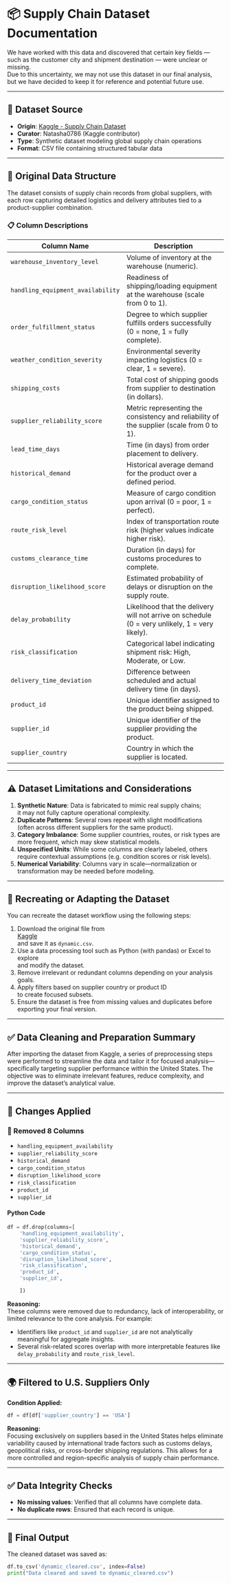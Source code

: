 
# 📦 Supply Chain Dataset Documentation

We have worked with this data and discovered that certain key fields —  
such as the customer city and shipment destination — were unclear or missing.  
Due to this uncertainty, we may not use this dataset in our final analysis,  
but we have decided to keep it for reference and potential future use.

---

## 📌 Dataset Source

- **Origin**: [Kaggle - Supply Chain Dataset][kaggle]  
- **Curator**: Natasha0786 (Kaggle contributor)  
- **Type**: Synthetic dataset modeling global supply chain operations  
- **Format**: CSV file containing structured tabular data  
  
[kaggle]: https://www.kaggle.com/datasets/natasha0786/supply-chain-dataset

---

## 🧱 Original Data Structure

The dataset consists of supply chain records from global suppliers, with each row
capturing detailed logistics and delivery attributes tied to a product-supplier
combination.

### 📋 Column Descriptions
<!-- markdownlint-disable MD013 -->

| Column Name                     | Description                                                                                 |
|--------------------------------|---------------------------------------------------------------------------------------------|
| `warehouse_inventory_level`    | Volume of inventory at the warehouse (numeric).                                             |
| `handling_equipment_availability` | Readiness of shipping/loading equipment at the warehouse (scale from 0 to 1).              |
| `order_fulfillment_status`     | Degree to which supplier fulfills orders successfully (0 = none, 1 = fully complete).       |
| `weather_condition_severity`   | Environmental severity impacting logistics (0 = clear, 1 = severe).                         |
| `shipping_costs`               | Total cost of shipping goods from supplier to destination (in dollars).                     |
| `supplier_reliability_score`   | Metric representing the consistency and reliability of the supplier (scale from 0 to 1).    |
| `lead_time_days`               | Time (in days) from order placement to delivery.                                            |
| `historical_demand`            | Historical average demand for the product over a defined period.                            |
| `cargo_condition_status`       | Measure of cargo condition upon arrival (0 = poor, 1 = perfect).                            |
| `route_risk_level`             | Index of transportation route risk (higher values indicate higher risk).                    |
| `customs_clearance_time`       | Duration (in days) for customs procedures to complete.                                      |
| `disruption_likelihood_score`  | Estimated probability of delays or disruption on the supply route.                          |
| `delay_probability`            | Likelihood that the delivery will not arrive on schedule (0 = very unlikely, 1 = very likely). |
| `risk_classification`          | Categorical label indicating shipment risk: High, Moderate, or Low.                         |
| `delivery_time_deviation`      | Difference between scheduled and actual delivery time (in days).                            |
| `product_id`                   | Unique identifier assigned to the product being shipped.                                    |
| `supplier_id`                  | Unique identifier of the supplier providing the product.                                    |
| `supplier_country`             | Country in which the supplier is located.                                                   |

<!-- markdownlint-enable MD013 -->

---

## ⚠️ Dataset Limitations and Considerations

1. **Synthetic Nature**: Data is fabricated to mimic real supply chains;  
   it may not fully capture operational complexity.  
2. **Duplicate Patterns**: Several rows repeat with slight modifications  
   (often across different suppliers for the same product).  
3. **Category Imbalance**: Some supplier countries, routes, or risk types are  
   more frequent, which may skew statistical models.  
4. **Unspecified Units**: While some columns are clearly labeled, others require
   contextual assumptions (e.g. condition scores or risk levels).  
5. **Numerical Variability**: Columns vary in scale—normalization or  
   transformation may be needed before modeling.  

---

## 🔁 Recreating or Adapting the Dataset

You can recreate the dataset workflow using the following steps:

1. Download the original file from  
   [Kaggle](https://www.kaggle.com/datasets/natasha0786/supply-chain-dataset)  
   and save it as `dynamic.csv`.  
2. Use a data processing tool such as Python (with pandas) or Excel to explore  
   and modify the dataset.  
3. Remove irrelevant or redundant columns depending on your analysis goals.  
4. Apply filters based on supplier country or product ID  
   to create focused subsets.  
5. Ensure the dataset is free from missing values and duplicates before  
   exporting your final version.  

---

## ✅ Data Cleaning and Preparation Summary

After importing the dataset from Kaggle, a series of preprocessing steps were
performed to streamline the data and tailor it for focused analysis—
specifically targeting supplier performance within the United States. The
objective was to eliminate irrelevant features, reduce complexity, and improve
the dataset’s analytical value.

---

## 🔧 Changes Applied

### 🔹 Removed 8 Columns

- `handling_equipment_availability`  
- `supplier_reliability_score`  
- `historical_demand`  
- `cargo_condition_status`  
- `disruption_likelihood_score`  
- `risk_classification`  
- `product_id`  
- `supplier_id`  

#### Python Code

```python
df = df.drop(columns=[
    'handling_equipment_availability', 
    'supplier_reliability_score',
    'historical_demand',
    'cargo_condition_status',
    'disruption_likelihood_score',
    'risk_classification',
    'product_id',
    'supplier_id',

    ])
```

**Reasoning:**  
These columns were removed due to redundancy, lack of interoperability, or limited
relevance to the core analysis. For example:

- Identifiers like `product_id` and `supplier_id` are not analytically  
  meaningful for aggregate insights.  
- Several risk-related scores overlap with more interpretable features like
  `delay_probability` and `route_risk_level`.

---

## 🌍 Filtered to U.S. Suppliers Only

**Condition Applied:**  

```python
df = df[df['supplier_country'] == 'USA']
```

**Reasoning:**  
Focusing exclusively on suppliers based in the United States helps eliminate
variability caused by international trade factors such as customs delays,
geopolitical risks, or cross-border shipping regulations. This allows for a more
controlled and region-specific analysis of supply chain performance.

---

## ✅ Data Integrity Checks

- **No missing values**: Verified that all columns have complete data.  
- **No duplicate rows**: Ensured that each record is unique.  

---

## 💾 Final Output

The cleaned dataset was saved as:

```python
df.to_csv('dynamic_cleared.csv', index=False)
print("Data cleared and saved to dynamic_cleared.csv")
```

